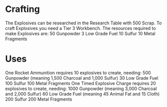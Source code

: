 # Crafting

The Explosives can be researched in the Research Table with 500 Scrap.
To craft Explosives you need a Tier 3 Workbench.
The resources required to make Explosives are:
50 Gunpowder
3 Low Grade Fuel
10 Sulfur
10 Metal Fragments
# Uses

One Rocket Ammunition requires 10 explosives to create, needing:
500 Gunpowder (meaning 1,500 Charcoal and 1,000 Sulfur)
30 Low Grade Fuel
100 Sulfur
100 Metal Fragments
One Timed Explosive Charge requires 20 explosives to create, needing:
1000 Gunpowder (meaning 3,000 Charcoal and 2,000 Sulfur)
60 Low Grade Fuel (meaning 45 Animal Fat and 15 Cloth)
200 Sulfur
200 Metal Fragments

